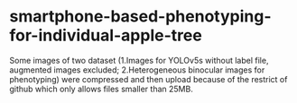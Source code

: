 # smartphone-based-phenotyping-for-individual-apple-tree
Some images of two dataset (1.Images for YOLOv5s without label file, augmented images excluded; 2.Heterogeneous binocular images for phenotyping)  were compressed and then upload because of the restrict of github which only allows files smaller than 25MB.
